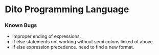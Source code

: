 # Dito Programming Language

### Known Bugs

* improper ending of expressions.
* if else statements not working without semi colons linked ot above.
* if else expression precedence. need to find a new format.
